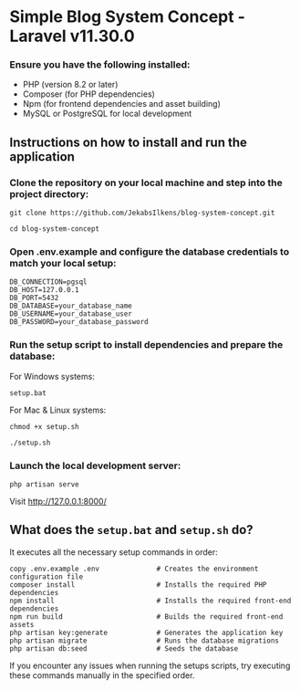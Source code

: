 # Simple Blog System Concept - Laravel v11.30.0

### Ensure you have the following installed:
- PHP (version 8.2 or later)
- Composer (for PHP dependencies)
- Npm (for frontend dependencies and asset building)
- MySQL or PostgreSQL for local development

## Instructions on how to install and run the application

### Clone the repository on your local machine and step into the project directory:
```shell
git clone https://github.com/JekabsIlkens/blog-system-concept.git

cd blog-system-concept
```

### Open .env.example and configure the database credentials to match your local setup:
```shell
DB_CONNECTION=pgsql
DB_HOST=127.0.0.1
DB_PORT=5432
DB_DATABASE=your_database_name
DB_USERNAME=your_database_user
DB_PASSWORD=your_database_password
```

### Run the setup script to install dependencies and prepare the database:
For Windows systems:
```shell
setup.bat
```
For Mac & Linux systems:
```shell
chmod +x setup.sh

./setup.sh
```

### Launch the local development server:
```shell
php artisan serve
```
Visit http://127.0.0.1:8000/

## What does the `setup.bat` and `setup.sh` do?

It executes all the necessary setup commands in order:
```shell
copy .env.example .env              # Creates the environment configuration file
composer install                    # Installs the required PHP dependencies
npm install                         # Installs the required front-end dependencies
npm run build                       # Builds the required front-end assets
php artisan key:generate            # Generates the application key
php artisan migrate                 # Runs the database migrations
php artisan db:seed                 # Seeds the database
```
If you encounter any issues when running the setups scripts,
try executing these commands manually in the specified order.
